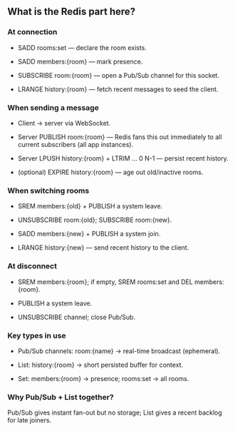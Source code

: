 ## What is the Redis part here?

### At connection

- SADD rooms:set <room> — declare the room exists.

- SADD members:{room} <username> — mark presence.

- SUBSCRIBE room:{room} — open a Pub/Sub channel for this socket.

- LRANGE history:{room} — fetch recent messages to seed the client.

### When sending a message

- Client → server via WebSocket.

- Server PUBLISH room:{room} <json> — Redis fans this out immediately to all current subscribers (all app instances).

- Server LPUSH history:{room} <json> + LTRIM ... 0 N-1 — persist recent history.

- (optional) EXPIRE history:{room} <ttl> — age out old/inactive rooms.

### When switching rooms

- SREM members:{old} + PUBLISH a system leave.

- UNSUBSCRIBE room:{old}; SUBSCRIBE room:{new}.

- SADD members:{new} + PUBLISH a system join.

- LRANGE history:{new} — send recent history to the client.

### At disconnect

- SREM members:{room}; if empty, SREM rooms:set and DEL members:{room}.

- PUBLISH a system leave.

- UNSUBSCRIBE channel; close Pub/Sub.

### Key types in use

- Pub/Sub channels: room:{name} → real-time broadcast (ephemeral).

- List: history:{room} → short persisted buffer for context.

- Set: members:{room} → presence; rooms:set → all rooms.

### Why Pub/Sub + List together?
Pub/Sub gives instant fan-out but no storage; List gives a recent backlog for late joiners.
